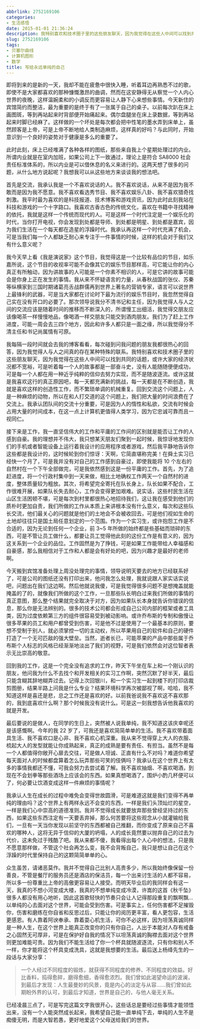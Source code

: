 ```yaml
---
abbrlink: 2752169106
categories:
- 生活感悟
date: 2015-01-01 21:36:24
description: 我特别喜欢和技术圈子里的这些朋友聊天，因为我觉得在这些人中间可以找到共同的话题，或许大家的经济状况都不宽裕，可是听着每一个人的故事都是一部奋斗史，没有人能随随便便成功，可是每一个人都在用一种近乎纯粹的信仰去努力实现，而不是随波逐流;说实话，这些村民生活在山区生活困顿不堪，可是每次到村里都很热心地招待我们，这让我在感受到他们的质朴时更加自责，我们所做的工作从本质上来讲根本没有什么意义，每次和这些队长交流，他们最关心的问题就是他们的土地会不会被收回去，可是他们视如生命的土地却往往只是国土局任意划定的一个范围;而明天毕业后的我同样会有这一天，我真的不想小河变成大楼，我真的不想单纯变成冷漠，许嵩的这首《秋千坠》很多人都没有用心地听，因此这首歌轻快的节奏只会让人记得那段重复的飘啊飘...以单纯的心去面对这个世界，可能会受到伤害
slug: 2752169106
tags:
- 贝塞尔曲线
- 计算机图形
- 数学
title: 写给永远单纯的自己
---
```


即将到来的是新的一天，我却不能在疲惫中很快入睡，听着耳边再熟悉不过的歌，即使不是大家都喜欢的那种慷慨激昂的曲调，然而在这安静得无从察觉一个人内心世界的夜晚，这样温婉柔和的小调反而更容易让人静下心来想些事情。今天新住的宾馆简约而整洁，最为重要的是终于有了一张属于自己的桌子。以前每次趴在床上画图斑，等到再站起来时背部便开始痛起来。偶尔盘腿坐在床上录数据，等到再站起来时脚已经麻了。这样做的一个坏处是每次都会把中性笔的墨水弄到床单上，虽然顾客是上帝，可是上帝不断地给人类制造麻烦，这样真的好吗？与此同时，开始意识到一个良好的姿势对于健康是多么的重要了。

<!--more-->

此时此刻，床上已经堆满了各种各样的图纸，那些来自我上个星期处理过的内业。所谓内业就是在室内加班，如果公司上下一致通过，理论上是符合 SA8000 社会责任标准体系的，所以内业是可以借休息的名义来进行的。这两天想了很多的问题，从什么地方说起呢？我想我可以从这些地方来谈谈我的想法吧。

首先是交流，我承认我是一个不喜欢说话的人。我不喜欢说话，从来不是因为我不敢而是因为我不愿意。我不喜欢看选秀节目、我不喜欢娱乐八卦、我不喜欢猎奇找刺激。我平时最为喜欢的是科技报道、技术博客和游戏资讯，因为此时此刻我站在科技和游戏的一个十字路口。我喜欢古香古色的传统文化，喜欢在书籍中寻找精神的依托，我就是这样一个传统而现代的人。可是这样一个时代注定是一个娱乐化的时代，当你打开电视，你会发现到处都是导师、到处都是明星、到处都是嘉宾，因为我们生活在一个每天都在造星的浮躁时代。我承认再这样一个时代充满了机会，可是当我们每一个人都缺乏耐心来专注于一件事情的时候，这样的机会对于我们又有什么意义呢？

我今天早上看《我是演说家》这个节目，我觉得这是一个比较有品位的节目，如乐嘉所说，这个节目的收视率可能不会像其它的娱乐节目那样高，可它能让你的内心真正有所触动，因为讲故事的人可能是一个你素不相识的人，可是它讲的故事可能会是你身上正在发生的事情。我从来不怀疑语言的力量，从春秋战国的张仪、苏秦等纵横家到三国时期诸葛亮舌战群儒再到世界上著名的营销专家，语言可以说世界上最锋利的武器，可是当大家都在讨论时下最为流行的娱乐节目时，我忽然觉得自己实在没有开口的必要了。那次领导说我分不清书记和主任，因为我觉得人与人之间的交流应该是随着时间的推移而不断深入的，所谓慢工出细活，我觉得交朋友应该像喝茶一样慢慢地品，像喝酒一样交朋友只能交到酒肉朋友。我们为了赶上工作进度，可能一周会去三四个地方，因此和许多人都只是一面之缘，所以我觉得分不清主任和书记尚属情有可原。

我每隔一段时间就会去我的博客看看，每次碰到问我问题的朋友我都很热心的回答，因为我觉得人与人之间真的存在某种特殊的联系。我特别喜欢和技术圈子里的这些朋友聊天，因为我觉得在这些人中间可以找到共同的话题，或许大家的经济状况都不宽裕，可是听着每一个人的故事都是一部奋斗史，没有人能随随便便成功，可是每一个人都在用一种近乎纯粹的信仰去努力实现，而不是随波逐流。或许这就是我喜欢这行的真正原因吧，每一天都充满新的挑战，每一天都是在不断创造，我就是喜欢这样的创造性工作，而不繁琐单调的机械重复。回到交流这个问题上，人是一种麻烦的动物，所以在和人打交道的这个问题上，我们把大量的时间浪费在了交流上。我承认团队间的交流十分重要，可是因为人的惰性和私欲，交流有时候会占用大量的时间成本，在这一点上计算机更值得人类学习，因为它忠诚可靠而且一视同仁。

接下来是工作，我一直坚信伟大的工作和平庸的工作间的区别就是能否让工作的人感到自豪。我的理想并不伟大，我只想某天朋友们聚到一起时候，我惊讶地发现你们的手机或者智能设备上运行着我设计的应用程序或者游戏，然后我平静地告诉你这些都是我设计的，这时候轮到你们惊讶：天啊，它简直堪称完美！在舜土实习已经快一个月了，可是我并没有对自己的工作感到自豪过，即使我能将 10 个左右的自然村在一个下午全部做完，可是我依然感到这是一份平庸的工作。首先，为了追赶进度，将一个行政村集中到一天来做，相比土地确权工作两天一个自然村的进度，整体质量较为粗放。其次，将希望完全寄托在队长身上，队长如果不配合，工作很难开展，如果队长失去耐心，工作会变得更加艰难。说实话，这些村民生活在山区生活困顿不堪，可是每次到村里都很热心地招待我们，这让我在感受到他们的质朴时更加自责，我们所做的工作从本质上来讲根本没有什么意义，每次和这些队长交流，他们最关心的问题就是他们的土地会不会被收回去，可是他们视如生命的土地却往往只是国土局任意划定的一个范围。作为一个实习生，或许抱怨工作是不合适的，因为无论到任何一个企业，前 3~5 年所做的始终都是些基础而琐碎的东西，可是不管让员工做什么，都要让员工觉得他此刻的这份工作是有意义的，因为这关系到一个企业的品位。工作固然是为了挣钱，可是如果工作能带给人幸福感和自豪感，那么我相信对于工作和人都是会有好处的吧，因为兴趣才是最好的老师啊。

今天搬到宾馆准备处理上周没处理完的事情，领导说明天要去的地方已经联系好了，可是公司的图纸还没有打印出来，他问我怎么处理，我就说跟人家实话实说吧，问题出在我们这边啊。然后他就说我傻，可是我觉得很多问题不是想掩盖就能掩盖的了的，就像我们所做的这个工作，一旦那些队长明白过来我们所做的事情的真正意图，那么整个结果就完全取决于对方，因为如果队长本身就告诉你错误的信息，那么你是无法辨别的。很多的技术公司都会形成自己公司内部的框架或者工具类，因为过度依赖第三方的组件很容易受到被动影响。或许乔布斯的专制和傲慢让很多苹果的员工和用户都曾受到伤害，可是他不过是使用了一个最基本的原则，要想不受制于别人，就必须掌控一切的主动权，所以苹果用自己的软件和自己的硬件打造了一个无可匹敌的强大壁垒。当然，逝者长已，可能苹果的产品中那些属于乔布斯个人标志的风格已经渐渐地淡出了我们的视野，可是我们依然会对这位智者表示无比崇高的敬意。

回到我的工作，这是一个完全没有追求的工作，昨天下午坐在车上和一个刚认识的朋友，他问我为什么不去找个和开发相关的实习工作啊，突然沉默了好半天，最后只能含糊其辞地糊弄过去。记得上次回银川，和一个实习生一起到楼下的打印店裁剪图册，结果半路上问我是什么专业？结果环境科学再次被鄙视了啊，哈哈，我不知道这样是喜还是悲，总之工作还是喜欢的好。以前我爸说我不喜欢这不喜欢那的，我到底喜欢什么啊？那个时候我没有说什么。可是这一刻我想告诉他我喜欢的就是开发。

最后要说的是做人，在同学的生日上，突然被人说我单纯，我不知道这该庆幸呢还是该感慨啊。今年的我 22 岁了，可我还是喜欢简简单单的生活。我不喜欢带着面具生活、我不喜欢口是心非、我不喜欢心机深重。我从来不觉得穿上大人的衣服、梳起大人的发型就能让你成熟起来，真正的成熟是要有责任、有担当。虽然不是每一个人都值得你敞开心扉去交往，可是做人坦诚、正直有什么不对吗？难道你希望每天面对人的时候都盘算着怎么玩弄那些可笑的伎俩吗？我承认在这个世界上有太多的事情我都还不懂，可我会努力去尝试着了解。我不喜欢抽烟、不喜欢喝酒，到现在不会划拳等那些酒场上应该会的东西。如果真想喝酒了，围炉小酌几杯便可以了，何必要让饮酒变成这样一件麻烦的事情呢？

我承认人生在成长的过程中难免会变得世故圆滑，可是难道这就是我们变得不再单纯的理由吗？这个世界上有两样永远不会变的东西，一样是我们头顶灿烂的星空，一样是我们心中崇高的道德准则。我并不觉得成长就要放弃那些曾经坚持过的东西，如果这些东西注定有一天要丢弃掉，那么何苦要将这些观念从小就灌输给我们，一旦有一天当你发现以前坚守的东西都被自己推翻，而你变成了原来自己不喜欢的哪种人，这将无异于信仰的大厦的坍塌，人的成长竟然要以抛弃自己的过去为代价，这未免过于残酷了吧。我从来都不傻，我看得出每个人心中的想法，只是我不愿意那样做，不管这个社会再怎么变，我不会背叛自己，我只是想让自己在这个浮躁的时代里保持自己的这颗简简单单的心。

众生虽苦，请诸恶莫作。我并不觉得自己比别人高贵多少，所以我始终像保留一份善良，不管是餐厅的服务员还是酒店的保洁员，每一个出来讨生活的人都不容易，所以多一份尊重比上帝的高傲更容易让人接受。而明天毕业后的我同样会有这一天，我真的不想小河变成大楼，我真的不想单纯变成冷漠，许嵩的这首《秋千坠》很多人都没有用心地听，因此这首歌轻快的节奏只会让人记得那段重复的飘啊飘...以单纯的心去面对这个世界，可能会受到伤害。可是事实上，任何伤害都不足摧毁你，伤害和磨练在你自省和反思过后，只能让你的阅历更丰富，看人更包容，生活更感恩。有人靠着阿谀奉承、靠着耍心机生活，可你不必这样，因为坦荡真诚同样是一种人生，在这个世界上能真正改变你的只有你自己，人出于本能对人存有戒备之心固然无可厚非，可是在保护好自我的情况下以坦荡真诚的胸襟去面对这个世界则更加难能可贵。因为我们不能生活给了你一个杯具就随波逐流，只有你和别人不一样，你才能将这个杯具变成洗具，这就是我想要的生活。最后送上杨绛先生的一段话与大家分享：

>一个人经过不同程度的锻炼，就获得不同程度的修养、不同程度的效益。好比香料，捣得愈碎，磨得愈细，香得愈浓烈。我们曾如此渴望命运的波澜，到最后才发现：人生最曼妙的风景，竟是内心的淡定与从容……我们曾如此期盼外界的认可，到最后才知道，世界是自己的，与他人毫无关系。

已经凌晨三点了，可是写完这篇文字我很开心，这些话总是要经过些事情才能领悟出来，没有一个人能突然成长起来，我希望自己能一直单纯下去，单纯的人生不是痴傻无明，而是大智若愚，更好地爱这个父母送给我们的世界。